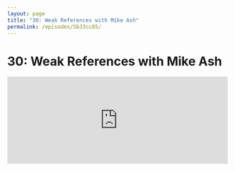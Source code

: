 ```yaml
---
layout: page
title: "30: Weak References with Mike Ash"
permalink: /episodes/5b33cc85/
---
```


# 30: Weak References with Mike Ash

<iframe frameBorder="0" height="200px" scrolling="no" seamless src="https://player.simplecast.com/ce4dca05-3f4f-4c2d-8e41-8e5ded7eee7c" width="100%" />

Friday Q&A:
https://mikeash.com/pyblog/friday-qa-2017-09-22-swift-4-weak-references.html

Leave a review on iTunes: 
https://itunes.apple.com/us/podcast/swift-unwrapped/id1209817203?mt=2

Chat with us at: 
http://spectrum.chat/specfm/swift-unwrapped
